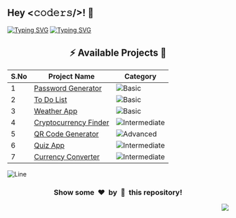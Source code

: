 <h2>Hey <𝚌𝚘𝚍𝚎𝚛𝚜/>! 👋</h2>

[![Typing SVG](https://readme-typing-svg.herokuapp.com?font=Fira+Code&size=60&pause=1000&center=true&vCenter=true&multiline=true&width=1000&height=100&lines=REACT+JS+PROJECTS)](https://git.io/typing-svg)
[![Typing SVG](https://readme-typing-svg.demolab.com?font=Comfortaa&size=65&pause=400&color=18b8d0&center=true&vCenter=true&width=2000&height=200&lines=BASIC+LEVEL+PROJECTS;INTERMEDIATE+LEVEL+PROJECTS;ADVANCED+LEVEL+PROJECTS)](https://git.io/typing-svg)


<div align="center">

## :zap: Available Projects 🎉
<!-- Rules to Add project are as follows:

1. Attach the project name as shown below or you can refer from the README file of Vanilla-JS.
[To Do List](./Basic/To-Do-List)

2. If alignment is distorted, i will manage it. You have just added you project here according to serial number. 

3. Add the category of the project using the provided links below here, according to your project.

![Basic](https://img.shields.io/badge/Basic-00FF00?style=for-the-badge) 
![Intermediate](https://img.shields.io/badge/Intermediate-FFD700?style=for-the-badge) 
![Advanced](https://img.shields.io/badge/Advanced-FF0000?style=for-the-badge) 

-->


| S.No  | Project Name | Category |
|-------|--------------|----------|
|   1   | [Password Generator](./Basic/Password-Generator) | ![Basic](https://img.shields.io/badge/Basic-00FF00?style=for-the-badge) |
|   2   | [To Do List](./Basic/ToDo-List) | ![Basic](https://img.shields.io/badge/Basic-00FF00?style=for-the-badge) |
|   3   | [Weather App](./Basic/Weather-App) | ![Basic](https://img.shields.io/badge/Basic-00FF00?style=for-the-badge) |
|   4   | [Cryptocurrency Finder](./Intermediate/Cryptocurrency-Finder/) | ![Intermediate](https://img.shields.io/badge/Intermediate-FFD700?style=for-the-badge) |
|   5   | [QR Code Generator](./Advanced/Qr-Code-Generator/) | ![Advanced](https://img.shields.io/badge/Advanced-FF0000?style=for-the-badge) |
|   6   | [Quiz App](./Intermediate/Quiz-App/) | ![Intermediate](https://img.shields.io/badge/Intermediate-FFD700?style=for-the-badge) |
|   7   | [Currency Converter](./Intermediate/Currency-Converter/) | ![Intermediate](https://img.shields.io/badge/Intermediate-FFD700?style=for-the-badge) |


</div>


![Line](https://github.com/Avdhesh-Varshney/WebMasterLog/assets/114330097/4b78510f-a941-45f8-a9d5-80ed0705e847)

<div align="center">
	<h3>Show some &nbsp;❤️&nbsp; by &nbsp;🌟&nbsp; this repository!</h3>
</div>
<a href="#top"><img src="https://img.shields.io/badge/-Back%20to%20Top-red?style=for-the-badge" align="right"/></a>
